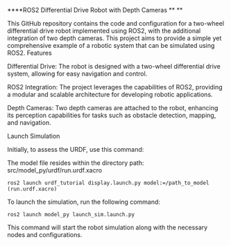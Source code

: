****ROS2 Differential Drive Robot with Depth Cameras
**
**

This GitHub repository contains the code and configuration for a two-wheel differential drive robot implemented using ROS2, with the additional integration of two depth cameras. This project aims to provide a simple yet comprehensive example of a robotic system that can be simulated using ROS2.
Features

Differential Drive: The robot is designed with a two-wheel differential drive system, allowing for easy navigation and control.
    
ROS2 Integration: The project leverages the capabilities of ROS2, providing a modular and scalable architecture for developing robotic applications.

Depth Cameras: Two depth cameras are attached to the robot, enhancing its perception capabilities for tasks such as obstacle detection, mapping, and navigation.

Launch Simulation


Initially, to assess the URDF, use this command:

The model file resides within the directory path: src/model_py/urdf/run.urdf.xacro

    ros2 launch urdf_tutorial display.launch.py model:=/path_to_model (run.urdf.xacro)


To launch the simulation, run the following command:

    ros2 launch model_py launch_sim.launch.py

This command will start the robot simulation along with the necessary nodes and configurations.
